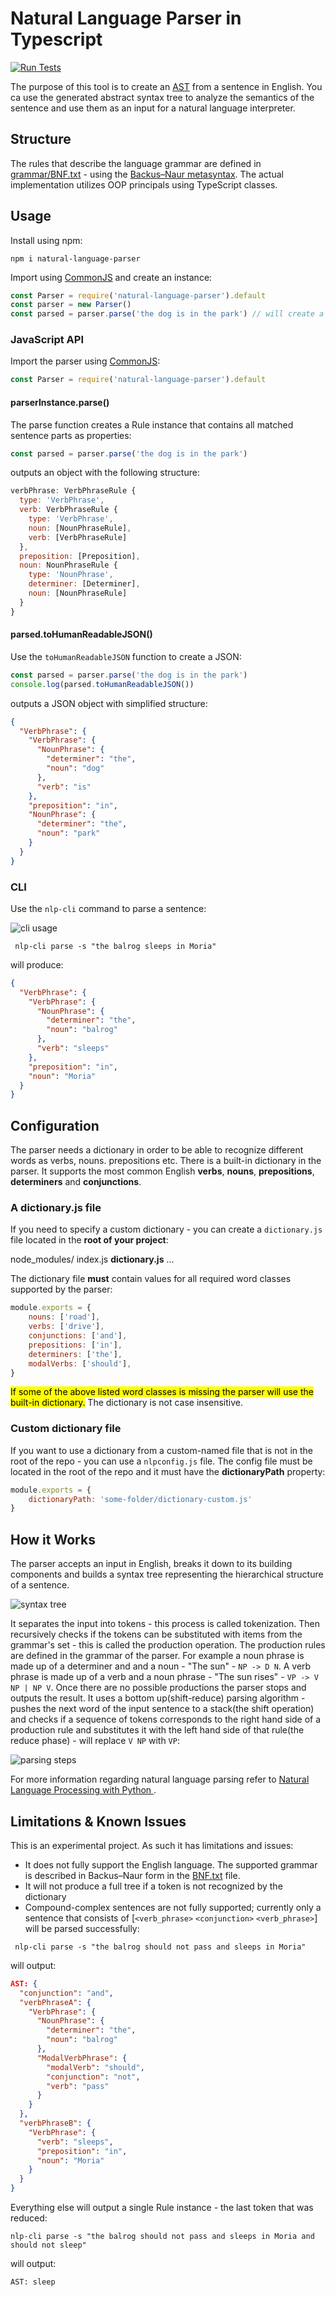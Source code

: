 # Natural Language Parser in Typescript
[![Run Tests](https://github.com/venetak/natural-language-parser/actions/workflows/run-tests.yml/badge.svg?branch=main)](https://github.com/venetak/natural-language-parser/actions/workflows/run-tests.yml)

The purpose of this tool is to create an [AST](https://en.wikipedia.org/wiki/Abstract_syntax_tree) from a sentence in English. You ca use the generated abstract syntax tree to analyze the semantics of the sentence and use them as an input for a natural language interpreter.

## Structure

The rules that describe the language grammar are defined in [grammar/BNF.txt](https://github.com/venetak/natural-language-parser/blob/main/src/grammar/BNF.txt) - using the [Backus–Naur metasyntax](https://en.wikipedia.org/wiki/Backus%E2%80%93Naur_form). The actual implementation utilizes OOP principals using TypeScript classes.

## Usage

Install using npm:
```
npm i natural-language-parser
```

Import using [CommonJS](https://nodejs.org/docs/latest/api/modules.html) and create an instance:
```js
const Parser = require('natural-language-parser').default
const parser = new Parser()
const parsed = parser.parse('the dog is in the park') // will create a Rule instance
```

### JavaScript API

Import the parser using [CommonJS](https://nodejs.org/docs/latest/api/modules.html):

```js
const Parser = require('natural-language-parser').default
```

#### parserInstance.parse()
The parse function creates a Rule instance that contains all matched sentence parts as properties:
```js
const parsed = parser.parse('the dog is in the park')
```
outputs an object with the following structure:
```js
verbPhrase: VerbPhraseRule {
  type: 'VerbPhrase',
  verb: VerbPhraseRule {
    type: 'VerbPhrase',
    noun: [NounPhraseRule],
    verb: [VerbPhraseRule]
  },
  preposition: [Preposition],
  noun: NounPhraseRule {
    type: 'NounPhrase',
    determiner: [Determiner],
    noun: [NounPhraseRule]
  }
}
```
#### parsed.toHumanReadableJSON()
Use the `toHumanReadableJSON` function to create a JSON:
```js
const parsed = parser.parse('the dog is in the park')
console.log(parsed.toHumanReadableJSON())
```
outputs a JSON object with simplified structure:
```json
{
  "VerbPhrase": {
    "VerbPhrase": {
      "NounPhrase": {
        "determiner": "the",
        "noun": "dog"
      },
      "verb": "is"
    },
    "preposition": "in",
    "NounPhrase": {
      "determiner": "the",
      "noun": "park"
    }
  }
}
```

### CLI

Use the `nlp-cli` command to parse a sentence:

![cli usage](https://github.com/venetak/natural-language-parser/blob/main/img/cli.PNG?raw=true)

` nlp-cli parse -s "the balrog sleeps in Moria"`

will produce:

```json
{
  "VerbPhrase": {
    "VerbPhrase": {
      "NounPhrase": {
        "determiner": "the",
        "noun": "balrog"
      },
      "verb": "sleeps"
    },
    "preposition": "in",
    "noun": "Moria"
  }
}
```

## Configuration

The parser needs a dictionary in order to be able to recognize different words as verbs, nouns. prepositions etc. There is a built-in dictionary in the parser. It supports the most common English **verbs**, **nouns**, **prepositions**, **determiners** and **conjunctions**.

### A dictionary.js file
If you need to specify a custom dictionary - you can create a `dictionary.js` file located in the **root of your project**:

node_modules/
index.js
**dictionary.js**
...

The dictionary file **must** contain values for all required word classes supported by the parser:
```js
module.exports = {
    nouns: ['road'],
    verbs: ['drive'],
    conjunctions: ['and'],
    prepositions: ['in'],
    determiners: ['the'],
    modalVerbs: ['should'],
}
```
<mark>If some of the above listed word classes is missing the parser will use the built-in dictionary.</mark>
The dictionary is not case insensitive.

### Custom dictionary file
If you want to use a dictionary from a custom-named file that is not in the root of the repo - you can use a `nlpconfig.js` file. The config file must be located in the root of the repo and it must have the **dictionaryPath** property:

```js
module.exports = {
    dictionaryPath: 'some-folder/dictionary-custom.js'
}
```

## How it Works

The parser accepts an input in English, breaks it down to its building components and builds a syntax tree representing the hierarchical structure of a sentence.

![syntax tree](https://github.com/venetak/natural-language-parser/blob/main/img/tree.PNG?raw=true)

It separates the input into tokens - this process is called tokenization. Then recursively checks if the tokens can be substituted with items from the grammar's set - this is called the production operation. The production rules are defined in the grammar of the parser. For example a noun phrase is made up of a determiner and and a noun - "The sun" - `NP -> D N`. A verb phrase is made up of a verb and a noun phrase - "The sun rises" - `VP -> V NP | NP V`. Once there are no possible productions the parser stops and outputs the result. It uses a bottom up(shift-reduce) parsing algorithm - pushes the next word of the input sentence to a stack(the shift operation) and checks if a sequence of tokens corresponds to the right hand side of a production rule and substitutes it with the left hand side of that rule(the reduce phase) - will replace `V NP` with `VP`:

![parsing steps](https://github.com/venetak/natural-language-parser/blob/main/img/parsing_steps.PNG?raw=true)

For more information regarding natural language parsing refer to [Natural Language Processing with Python
](https://www.nltk.org/book/ch08.html).

## Limitations & Known Issues

This is an experimental project. As such it has limitations and issues:

- It does not fully support the English language. The supported grammar is described in Backus–Naur form in the [BNF.txt](https://github.com/venetak/natural-language-parser/blob/main/src/grammar/BNF.txt) file.
- It will not produce a full tree if a token is not recognized by the dictionary
- Compound-complex sentences are not fully supported; currently only a sentence that consists of [`<verb_phrase>` `<conjunction>` `<verb_phrase>`] will be parsed successfully:

```
 nlp-cli parse -s "the balrog should not pass and sleeps in Moria"
```
will output:
```json
AST: {
  "conjunction": "and",
  "verbPhraseA": {
    "VerbPhrase": {
      "NounPhrase": {
        "determiner": "the",
        "noun": "balrog"
      },
      "ModalVerbPhrase": {
        "modalVerb": "should",
        "conjunction": "not",
        "verb": "pass"
      }
    }
  },
  "verbPhraseB": {
    "VerbPhrase": {
      "verb": "sleeps",
      "preposition": "in",
      "noun": "Moria"
    }
  }
}
```

Everything else will output a single Rule instance - the last token that was reduced:
```
nlp-cli parse -s "the balrog should not pass and sleeps in Moria and should not sleep"
```
will output:
```
AST: sleep
```
